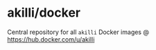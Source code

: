 # akilli/docker

Central repository for all `akilli` Docker images @ https://hub.docker.com/u/akilli
